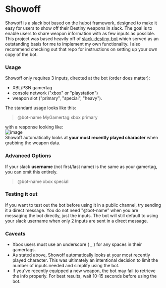 # Showoff

Showoff is a slack bot based on the [hubot](https://hubot.github.com/) framework, designed to make it easy for users to show off their Destiny weapons in slack. The goal is to enable users to share weapon information with as few inputs as possible.  
This project was based heavily off of [slack-destiny-bot](https://github.com/cprater/slack-destiny-bot) which served as an outstanding basis for me to implement my own functionality. I also recommend checking out that repo for instructions on setting up your own copy of the bot.

### Usage

Showoff only requires 3 inputs, directed at the bot (order does matter):  
* XBL/PSN gamertag
* console network ("xbox" or "playstation")
* weapon slot ("primary", "special", "heavy").  

The standard usage looks like this:  
>@bot-name MyGamertag xbox primary  

with a response looking like:  
![image](https://cloud.githubusercontent.com/assets/11082871/13578078/cebbf29e-e463-11e5-8e66-9971eb844c4f.png)  
Showoff automatically looks at **your most recently played character** when grabbing the weapon data.  

### Advanced Options
If your slack **username** (not first/last name) is the same as your gamertag, you can omit this entirely.  
>@bot-name xbox special

### Testing it out
If you want to test out the bot before using it in a public channel, try sending it a direct message. You do not need "@bot-name" when you are messaging the bot directly, just the inputs. The bot will still default to using your slack username when only 2 inputs are sent in a direct message.

### Caveats
* Xbox users must use an underscore ( _ ) for any spaces in their gamertags.
* As stated above, Showoff automatically looks at your most recently played character. This was ultimately an intentional decision to limit the number of inputs needed and simplify using the bot.
* If you've recently equipped a new weapon, the bot may fail to retrieve the info properly. For best results, wait 10-15 seconds before using the bot.
